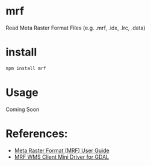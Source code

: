 # mrf
Read Meta Raster Format Files (e.g. .mrf, .idx, .lrc, .data)

# install
```bash
npm install mrf
```

# Usage
Coming Soon

# References:
- [Meta Raster Format (MRF) User Guide](https://github.com/nasa-gibs/mrf/blob/master/doc/MUG.md)
- [MRF WMS Client Mini Driver for GDAL](https://github.com/OSGeo/gdal/blob/master/gdal/frmts/wms/minidriver_mrf.cpp)